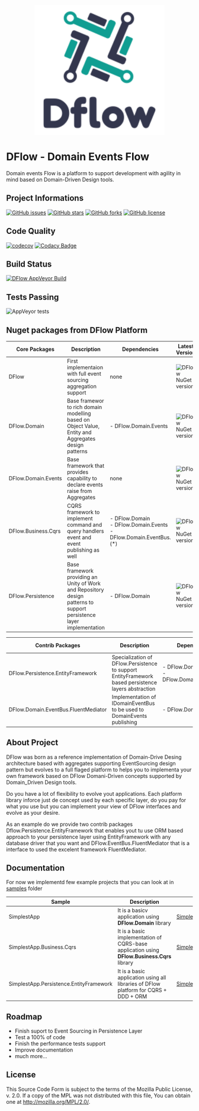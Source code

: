 <center><img src="docs/img/logodflow_200x200.png" width="350" /></center>

# DFlow - Domain Events Flow

Domain events Flow is a platform to support development with agility in mind based on Domain-Driven Design tools.

## Project Informations
[![GitHub issues](https://img.shields.io/github/issues/roadtoagility/dflow)](https://img.shields.io/github/issues/roadtoagility/dflow)
[![GitHub stars](https://img.shields.io/github/stars/roadtoagility/dflow)](https://github.com/roadtoagility/dflow/stargazers)
[![GitHub forks](https://img.shields.io/github/forks/roadtoagility/dflow)](https://github.com/roadtoagility/dflow/network)
[![GitHub license](https://img.shields.io/github/license/roadtoagility/dflow)](https://github.com/roadtoagility/dflow/blob/master/LICENSE.TXT)

## Code Quality
[![codecov](https://codecov.io/gh/roadtoagility/dflow/branch/master/graph/badge.svg)](https://codecov.io/gh/roadtoagility/dflow) 
[![Codacy Badge](https://app.codacy.com/project/badge/Grade/008ea00243504ac5ab31a24ebed9e5e8)](https://www.codacy.com/gh/roadtoagility/dflow/dashboard?utm_source=github.com&amp;utm_medium=referral&amp;utm_content=roadtoagility/dflow&amp;utm_campaign=Badge_Grade)

## Build Status

[![DFlow AppVeyor Build](https://ci.appveyor.com/api/projects/status/481jwy9pnyh0fv41/branch/master?svg=true)](https://ci.appveyor.com/project/drr00t/dflow/branch/master)

## Tests Passing
![AppVeyor tests](https://img.shields.io/appveyor/tests/drr00t/dfow)

## Nuget packages from DFlow Platform
Core Packages|Description|Dependencies|Latest Version|
-|-|-|-|
DFlow| First implementaion with full event sourcing aggregation support|none|![DFlow NuGet version](https://img.shields.io/nuget/v/DFlow.svg)|
DFlow.Domain|Base framewor to rich domain modelling based on Object Value, Entity and Aggregates design patterns|- DFlow.Domain.Events|![DFlow NuGet version](https://img.shields.io/nuget/v/DFlow.Domain.svg)|
DFlow.Domain.Events|Base framework that provides capability to declare events raise from Aggregates|none|![DFlow NuGet version](https://img.shields.io/nuget/v/DFlow.Domain.Events.svg)|
DFlow.Business.Cqrs|CQRS framework to implement command and query handlers event and event publishing as well|- DFlow.Domain </br>- DFlow.Domain.Events </br>- DFlow.Domain.EventBus.(*)</br>|![DFlow NuGet version](https://img.shields.io/nuget/v/DFlow.Business.Cqrs.svg)|
DFlow.Persistence|Base framework providing an Unity of Work and Repository design patterns to support persistence layer implementation|- DFlow.Domain </br>|![DFlow NuGet version](https://img.shields.io/nuget/v/DFlow.Persistence.svg)|

Contrib Packages|Description|Dependencies|Latest Version|
-|-|-|-|
DFlow.Persistence.EntityFramework|Specialization of DFlow.Persistence to support EntityFramework based persistence layers abstraction|- DFlow.Domain </br>- DFlow.Domain.Persistence </br>|![DFlow NuGet version](https://img.shields.io/nuget/v/DFlow.Persistence.EntityFramework.svg)|
DFlow.Domain.EventBus.FluentMediator|Implementation of IDomainEventBus to be used to DomainEvents publishing |- DFlow.Domain.Events </br>|![DFlow NuGet version](https://img.shields.io/nuget/v/DFlow.Domain.EventBus.FluentMediator.svg)|

## About Project
DFlow was born as a reference implementation of Domain-Drive Desing architecture based with aggregates supporting EventSourcing design pattern but evolves to a full flaged platform to helps you to implementa your own framework based on DFlow Domani-Driven concepts supported by Domain_Driven Design tools.

Do you have a lot of flexibility to evolve yout applications. Each platform library inforce just de concept used by each specific layer, do you pay for what you use but you can implement your view of DFlow interfaces and evolve as your desire.

As an example do we provide two contrib packages Dflow.Persistence.EntityFramework that enables yout tu use ORM based approach to your persistence layer using EntityFramework with any database driver that you want and DFlow.EventBus.FluentMediator that is a interface to used the excelent framework FluentMediator.

## Documentation
For now we implementd few example projects that you can look at in [samples](https://github.com/roadtoagility/dflow/tree/master/samples) folder

Sample|Description|Link|
-|-|-|
SimplestApp| It is a basicv application using **DFlow.Domain** library|[SimplestApp](https://github.com/roadtoagility/dflow/tree/master/samples/SimplestApp)|
SimplestApp.Business.Cqrs| It is a basic implementation of CQRS-base application using **DFlow.Business.Cqrs** library |[SimplestApp.Business.Cqrs](https://github.com/roadtoagility/dflow/tree/master/samples/SimplestApp.Business.Cqrs)|
SimplestApp.Persistence.EntityFramework|It is a basic application using all libraries of DFlow platform for CQRS + DDD + ORM|[SimplestApp.Persistence.EntityFramework](https://github.com/roadtoagility/dflow/tree/master/samples/SimplestApp.Persistence.EntityFramework)|

## Roadmap
  * Finish suport to Event Sourcing in Persistence Layer
  * Test a 100% of code
  * Finish the performance tests support
  * Improve documentation
  * much more...

## License
This Source Code Form is subject to the terms of the Mozilla Public
License, v. 2.0. If a copy of the MPL was not distributed with this
file, You can obtain one at http://mozilla.org/MPL/2.0/.
